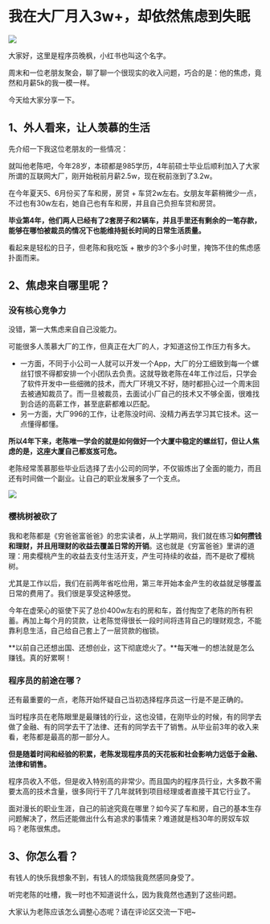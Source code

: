 # 我在大厂月入3w+，却依然焦虑到失眠

![](https://article-1300615378.cos.ap-nanjing.myqcloud.com/%E6%9C%88%E6%9B%B4/%E5%A4%A7%E5%8E%82%E7%84%A6%E8%99%91/cover.jpg)

大家好，这里是程序员晚枫，小红书也叫这个名字。

周末和一位老朋友聚会，聊了聊一个很现实的收入问题，巧合的是：他的焦虑，竟然和月薪5k的我一模一样。

今天给大家分享一下。

## 1、外人看来，让人羡慕的生活

先介绍一下我这位老朋友的一些情况：

就叫他老陈吧，今年28岁，本硕都是985学历，4年前硕士毕业后顺利加入了大家所谓的互联网大厂，刚开始税前月薪2.5w，现在税前涨到了3.2w。

在今年夏天5、6月份买了车和房，房贷 + 车贷2w左右。女朋友年薪稍微少一点，不过也有30w左右，她自己也有车和房，并且自己负担车贷和房贷。

**毕业第4年，他们两人已经有了2套房子和2辆车，并且手里还有剩余的一笔存款，能够在哪怕被裁员的情况下也能维持挺长时间的日常生活质量。**

看起来是轻松的日子，但老陈和我吃饭 + 散步的3个多小时里，掩饰不住的焦虑感扑面而来。

## 2、焦虑来自哪里呢？

### 没有核心竞争力

没错，第一大焦虑来自自己没能力。

可能很多人羡慕大厂的工作，但真正在大厂的人，才知道这份工作压力有多大。

- 一方面，不同于小公司一人就可以开发一个App，大厂的分工细致到每一个螺丝钉恨不得都安排一个小团队去负责。这就导致老陈在4年工作过后，只学会了软件开发中一些细微的技术，而大厂环境又不好，随时都担心过一个周末回去被通知裁员了。而一旦被裁员，去面试小厂自己的技术又不够全面，很难找到合适的高薪工作，甚至底薪都难以匹配。
- 另一方面，大厂996的工作，让老陈没时间、没精力再去学习其它技术。这一点懂得都懂。

**所以4年下来，老陈唯一学会的就是如何做好一个大厦中稳定的螺丝钉，但让人焦虑的是，这座大厦自己都岌岌可危。**

老陈经常羡慕那些毕业后选择了去小公司的同学，不仅锻炼出了全面的能力，而且还有时间做一个副业。让自己的职业发展多了一个支点。

![](https://article-1300615378.cos.ap-nanjing.myqcloud.com/%E6%9C%88%E6%9B%B4/%E5%A4%A7%E5%8E%82%E7%84%A6%E8%99%91/tc.jpg)


### 樱桃树被砍了

我和老陈都是《穷爸爸富爸爸》的忠实读者，从上学期间，我们就在练习**如何攒钱和理财，并且用理财的收益去覆盖日常的开销**。这也就是《穷富爸爸》里讲的道理：用卖樱桃产生的收益去支付生活开支，产生可持续的收益，而不是砍了樱桃树。

尤其是工作以后，我们在前两年省吃俭用，第三年开始本金产生的收益就足够覆盖日常的费用了。我们很是享受这种感觉。

今年在虚荣心的驱使下买了总价400w左右的房和车，首付掏空了老陈的所有积蓄。再加上每个月的贷款，让老陈觉得很长一段时间将违背自己的理财观念，不能靠利息生活，自己给自己套上了一层贷款的枷锁。

**以前自己还想出国、还想创业，这下彻底熄火了。**每天唯一的想法就是怎么赚钱。真的好累啊！


### 程序员的前途在哪？

还有最重要的一点，老陈开始怀疑自己当初选择程序员这一行是不是正确的。

当时程序员在老陈眼里是最赚钱的行业，这也没错，在刚毕业的时候，有的同学去做了金融、有的同学去干了法律、还有的同学去干了销售。从毕业前3年的收入来看，老陈都是最高的那一部分人。

**但是随着时间和经验的积累，老陈发现程序员的天花板和社会影响力远低于金融、法律和销售。**

程序员收入不低，但是收入特别高的非常少。而且国内的程序员行业，大多数不需要太高的技术含量，很多同行干了几年就转到项目经理或者直接干其它行业了。

面对漫长的职业生涯，自己的前途究竟在哪里？如今买了车和房，自己的基本生存问题解决了，然后还能做出什么有追求的事情来？难道就是档30年的房奴车奴吗？老陈很焦虑。


## 3、你怎么看？

有钱人的快乐我想象不到，有钱人的烦恼我竟然感同身受了。

听完老陈的吐槽，我一时也不知道说什么，因为我竟然也遇到了这些问题。

大家认为老陈应该怎么调整心态呢？请在评论区交流一下吧~


